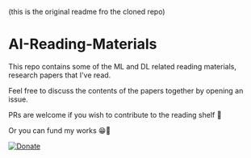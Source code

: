 (this is the original readme fro the cloned repo)

# AI-Reading-Materials

This repo contains some of the ML and DL related reading materials, research papers that I've read. 

Feel free to discuss the contents of the papers together by opening an issue.

PRs are welcome if you wish to contribute to the reading shelf 🌟

Or you can fund my works 😁🎈

[![Donate](https://img.shields.io/badge/Donate-PayPal-green.svg)](https://www.paypal.me/rexlow)
